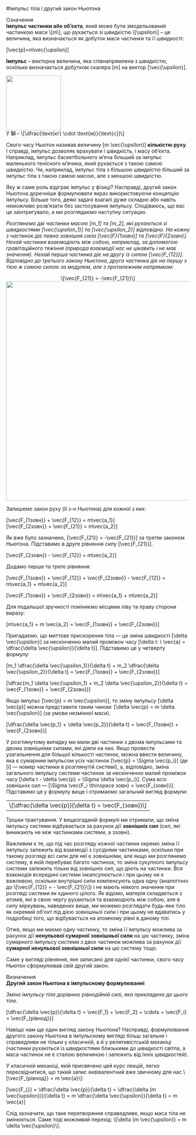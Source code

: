 #Iмпульс тiла і другий закон Ньютона

<div class="eoz-wrap">
<span class="eoz">Означення</span>
<div class="eoz-text">
<b>Iмпульс частинки або об’єкта</b>, який може бути змодельований частинкою маси \[m\], що рухається зi швидкiстю \[\upsilon\] – це величина, яка визначається як добуток
маси частинки та її швидкостi:

\[\vec{p}=m\vec{\upsilon}\] 
<p></p>

<b>Iмпульс</b> – векторна величина, яка спiвнапрямлена з швидкiстю, оскільки визначається добутком скаляра \[m\] на вектор \[\vec{\upsilon}\].

<div class="space"><img class="image" width="150"  src="https://rawgit.com/chudaol/ed-era-book-physics/master/images/chapter_7/S1-1.png"></div>
<span class="p1">У <b>SI</b></span> – \[\dfrac{\text{кг} \cdot \text{м}}{\text{с}}\]
</div>
</div>

Свого часу Ньютон називав величину \[m \vec{\upsilon}\] <b>кiлькiстю руху</b>. I справдi, iмпульс
дозволяє врахувати i швидкiсть, i масу об’єкта. Наприклад, iмпульс баскетбольного
м’яча бiльший за iмпульс маленького тенiсного м’ячика, який рухається з такою самою
швидкiстю. Чи, наприклад, iмпульс тiла з бiльшою швидкiстю бiльший за iмпульс
тiла з такою самою масою, але з меншою швидкiстю.
<p>Яку ж саме роль вiдiграє iмпульс у фiзицi? Насправдi, другий закон Ньютона
доречнiше формулювати якраз використовуючи концепцiю iмпульсу. Бiльше того, деякi задачi взагалi дуже складно або навiть неможливо розв’язати без застосування
iмпульсу. Сподiваюсь, що вас це заiнтригувало, а ми розглядаємо наступну ситуацiю.</p>


<i>Розглянемо двi частинки масою \[m_1\] та \[m_2\], якi рухаються зi швидкостями \[\vec{\upsilon_1}\]
та \[\vec{\upsilon_2}\] вiдповiдно. На кожну з частинок дiє певна зовнiшня сила \[\vec{F}_{1зовн}\] та \[\vec{F}_{2зовн}\].
Нехай частинки взаємодiють мiж собою, наприклад, за допомогою гравiтацiйного тяжiння (природа взаємодiї нас не цiкавить i не має значення). Нехай перша
частинка дiє на другу iз силою \[\vec{F_{12}}\]. Вiдповiдно до третього закону Ньютона, друга частинка дiє на першу з тiєю ж самою силою за модулем, але з протилежним напрямком:</i>

<div align="center">\[\vec{F_{21}} = -\vec{F_{21}}\]</div>


<div class="space"><img class="image" width="600"  src="https://rawgit.com/chudaol/ed-era-book-physics/master/images/chapter_7/S2-1.png"></div>

Запишемо закон руху (II з-н Ньютона) для кожної з них:

\[\vec{F_{1зовн}} + \vec{F_{12}} = m\vec{a_1}\] <br>
\[\vec{F_{2зовн}} + \vec{F_{21}} = m\vec{a_2}\]

Як вже було зазначено, \[\vec{F_{21}} = -\vec{F_{21}}\] за третiм законом Ньютона. Пiдставимо в друге рівняння силу \[\vec{F_{21}}\].

\[\vec{F_{2зовн}} - \vec{F_{12}} = m\vec{a_2}\]

Додамо перше та третє рівняння:

\[\vec{F_{1зовн}} + \vec{F_{12}} + \vec{F_{2зовн}} - \vec{F_{12}} = m\vec{a_1} + m\vec{a_2}\]

\[\vec{F_{1зовн}} + \vec{F_{2зовн}} = m\vec{a_1} + m\vec{a_2}\]


Для подальшої зручності поміняємо місцями ліву та праву сторони виразу:

\[m\vec{a_1} + m \vec{a_2} = \vec{F_{1зовн}} + \vec{F_{2зовн}}\]

Пригадаємо. що миттєве прискорення тіла — це зміна швидкості \[\delta \vec{\upsilon}\] за нескінченно малий проміжок часу \[\delta t: \ \vec{a} = \dfrac{\delta \vec{\upsilon}}{\delta t}\]. Підставимо це у четверту формулу:

\[m_1 \dfrac{\delta \vec{\upsilon_1}}{\delta t} + m_2 \dfrac{\delta \vec{\upsilon_2}}{\delta t} = \vec{F_{1зовн}} + \vec{F_{2зовн}}\]

\[\dfrac{m_1 \delta \vec{\upsilon_1} + m_2 \delta \vec{\upsilon_2}}{\delta t} = \vec{F_{1зовн}} + \vec{F_{2зовн}}\]

Якщо імпульс \[\vec{p} = m \vec{\upsilon}\], то зміну імпульсу \[\delta \vec{p}\] можна представити таким чином: \[\delta \vec{p} = m \delta \vec{\upsilon}\] (за умови незмінної маси).

\[\dfrac{\delta \vec{p_1} + \delta \vec{p_2}}{\delta t} = \vec{F_{1зовн}} + \vec{F_{2зовн}}\]

У розглянутому випадку ми мали дві частинки з двома імпульсами та двома зовнішніми силами, які діяли на них. Якщо провести узагальнення для більшої кількості частинок, можна ввести величину, яка є сумарним імпульсом усіх частинок \[\vec{p} = \Sigma \vec{p_i}\] (де \[i\] — номер частинки в розглянутій системі), а, відповідно, зміна загального імпульсу системи частинок за нескінченно малий проміжок часу \[\delta t - \delta \vec{p} = \Sigma \delta \vec{p_i}\]. Сума всіх зовнішніх сил — \[\Sigma \vec{F_i \thinspace зовн} = \vec{F_{зовн}}\]. Підставимо це у формулу вище і отримаємо загальний вигляд формули:

<div class="space"><div class="centered-table-wrapper">
<table class="centered-table">
<tr class="eq">
<td class="eq">
<p1>\[\dfrac{\delta \vec{p}}{\delta t} = \vec{F_{зовн}}\]</p1>
</td>
</tr>
</table></div></div>

Трішки трактування. У вищезгаданій формулі ми отримали, що зміна імпульсу системи відбувається за рахунок дії <b>зовнішніх сил</b> (сил, які виникають не між частинками системи, а ззовні).

<p>Важливим є те, що під час розгляду кожної частинки окремо зміна її імпульсу залежить від взаємодії з сусідніми частинками, оскільки при такому розгляді всі сили для неї є зовнішніми, але якщо ми розглянемо систему, в якій перебуває багато частинок, то зміна сукупного імпульсу системи залежить тільки від зовнішніх сил, що діють на частинки. Вся взаємодія всередині системи інкапсулюється і при цьому не є важливою, оскільки внутрішні сили компенсують одна одну (аналогічно до \[\vec{F_{12}} = - \vec{F_{21}}\]) і не мають ніякого значення при розгляді системи як єдиного цілого. Як відомо, матерія складається з атомів, які в свою чергу рухаються та взаємодіють між собою, але в силу міркувань, наведених вище, ми можемо розглядати будь-яке тіло як окремий об'єкт під дією зовнішньої сили і при цьому не вдаватись у подробиці того, що відбувається на атомному рівні в даному тілі.</p>

<p>Отже, якщо ми маємо одну частинку, то зміна її імпульсу можлива за рахунок дії <b>ненульової сумарної зовнішньої сили</b> на цю частинку, зміна сумарного імпульсу системи з двох частинок можлива за рахунок дії <b>сумарної ненульової зовнішньої сили</b> на цю систему тощо.</p>

<p>Саме у вигляді рівняння, яке записано для однієї частинки, свого часу Ньютон сформулював свій другий закон.</p>

<div class="eoz-wrap">
<span class="eoz">Визначення</span>
<div class="eoz-text">
<b>Другий закон Ньютона в імпульсному формулюванні</b>

<i>Зміна імпульсу тіла дорівнює рівнодійній силі, яка прикладена до цього тіла.</i>

\[\dfrac{\delta \vec{p}}{\delta t} = \vec{F_1} + \vec{F_2} + \cdots + \vec{F_i} = \vec{F_{рівнод}}\]

</div>
</div

<p>Навіщо нам ще один вигляд закону Ньютона? Насправді, формулювання другого закону Ньютона в імпульсному вигляді більш загальне і справедливе не тільки у класичній, а й у релятивістській механіці (частинки рухаються із швидкостями близькими до швидкості світла, а маса частинок не є сталою величиною і залежить від їхніх швидкостей).</p>

<p>У класичній механіці, якій присвячено цей курс лекцій, легко пересвідчитися, що такий запис еквівалентний вже звичному для нас \[\vec{F_{рівнод}} = m \vec{a}\]:</p>

\[\vec{F_{}} = \dfrac{\delta \vec{p}}{\delta t} = \dfrac{\delta (m \vec{\upsilon})}{\delta t} = m \dfrac{\delta \vec{\upsilon}}{\delta t} = m \vec{a}\]

<p>Слід зазначити, що таке перетворення справедливе, якщо маса тіла не змінюється. Саме тоді можливий перехід: \[\delta (m \vec{\upsilon}) = m \delta \vec{\upsilon}\].</p>
